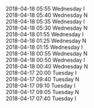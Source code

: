 2018-04-18 05:55 Wednesday  I  
2018-04-18 05:40 Wednesday  N  
2018-04-18 05:35 Wednesday  I  
2018-04-18 05:30 Wednesday  N  
2018-04-18 01:55 Wednesday  I  
2018-04-18 01:25 Wednesday  N  
2018-04-18 01:15 Wednesday  I  
2018-04-18 00:55 Wednesday  N  
2018-04-18 00:50 Wednesday  I  
2018-04-18 00:40 Wednesday  N  
2018-04-17 20:00 Tuesday  I  
2018-04-17 09:40 Tuesday  N  
2018-04-17 09:10 Tuesday  I  
2018-04-17 09:05 Tuesday  N  
2018-04-17 07:40 Tuesday  I  
